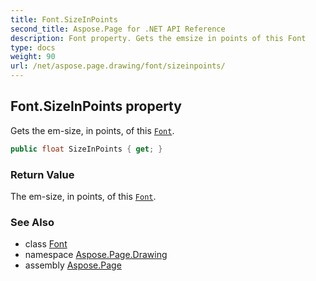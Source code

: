 ```yaml
---
title: Font.SizeInPoints
second_title: Aspose.Page for .NET API Reference
description: Font property. Gets the emsize in points of this Font
type: docs
weight: 90
url: /net/aspose.page.drawing/font/sizeinpoints/
---
```

## Font.SizeInPoints property

Gets the em-size, in points, of this [`Font`](../).

```csharp
public float SizeInPoints { get; }
```

### Return Value

The em-size, in points, of this [`Font`](../).

### See Also

* class [Font](../)
* namespace [Aspose.Page.Drawing](../../font/)
* assembly [Aspose.Page](../../../)


